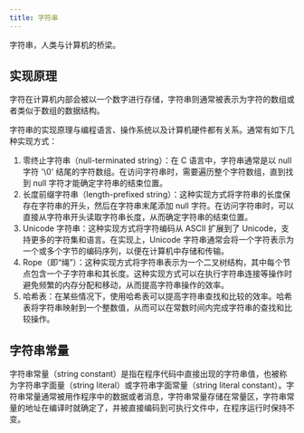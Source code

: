 ```yaml
---
title: 字符串
---
```


字符串，人类与计算机的桥梁。

## 实现原理

字符在计算机内部会被以一个数字进行存储，字符串则通常被表示为字符的数组或者类似于数组的数据结构。

字符串的实现原理与编程语言、操作系统以及计算机硬件都有关系。通常有如下几种实现方式：

1. 零终止字符串（null-terminated string）：在 C 语言中，字符串通常是以 null 字符 '\0' 结尾的字符数组。在访问字符串时，需要遍历整个字符数组，直到找到 null 字符才能确定字符串的结束位置。
2. 长度前缀字符串（length-prefixed string）：这种实现方式将字符串的长度保存在字符串的开头，然后在字符串末尾添加 null 字符。在访问字符串时，可以直接从字符串开头读取字符串长度，从而确定字符串的结束位置。
3. Unicode 字符串：这种实现方式将字符编码从 ASCII 扩展到了 Unicode，支持更多的字符集和语言。在实现上，Unicode 字符串通常会将一个字符表示为一个或多个字节的编码序列，以便在计算机中存储和传输。
4. Rope（即“绳”）：这种实现方式将字符串表示为一个二叉树结构，其中每个节点包含一个子字符串和其长度。这种实现方式可以在执行字符串连接等操作时避免频繁的内存分配和移动，从而提高字符串操作的效率。
5. 哈希表：在某些情况下，使用哈希表可以提高字符串查找和比较的效率。哈希表将字符串映射到一个整数值，从而可以在常数时间内完成字符串的查找和比较操作。

## 字符串常量

字符串常量（string constant）是指在程序代码中直接出现的字符串值，也被称为字符串字面量（string literal）或字符串字面常量（string literal constant）。字符串常量通常被用作程序中的数据或者消息，字符串常量存储在常量区，字符串常量的地址在编译时就确定了，并被直接编码到可执行文件中，在程序运行时保持不变。
